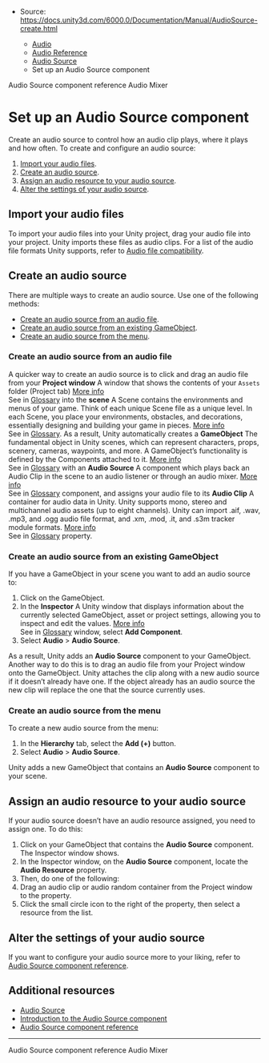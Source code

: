 * Source: https://docs.unity3d.com/6000.0/Documentation/Manual/AudioSource-create.html

  * [Audio](https://docs.unity3d.com/6000.0/Documentation/Manual/Audio.html)
  * [Audio Reference](https://docs.unity3d.com/6000.0/Documentation/Manual/AudioReference.html)
  * [Audio Source](https://docs.unity3d.com/6000.0/Documentation/Manual/class-AudioSource.html)
  * Set up an Audio Source component


[](https://docs.unity3d.com/6000.0/Documentation/Manual/AudioSource-reference.html)
Audio Source component reference
[](https://docs.unity3d.com/6000.0/Documentation/Manual/class-AudioMixer.html)
Audio Mixer
# Set up an Audio Source component
Create an audio source to control how an audio clip plays, where it plays and how often. 
To create and configure an audio source: 
  1. [Import your audio files](https://docs.unity3d.com/6000.0/Documentation/Manual/AudioSource-create.html#import-your-audio-files).
  2. [Create an audio source](https://docs.unity3d.com/6000.0/Documentation/Manual/AudioSource-create.html#create-an-audio-source).
  3. [Assign an audio resource to your audio source](https://docs.unity3d.com/6000.0/Documentation/Manual/AudioSource-create.html#assign-an-audio-resource-to-your-audio-source).
  4. [Alter the settings of your audio source](https://docs.unity3d.com/6000.0/Documentation/Manual/AudioSource-create.html#alter-the-settings-of-your-audio-source).


## Import your audio files
To import your audio files into your Unity project, drag your audio file into your project. Unity imports these files as audio clips. For a list of the audio file formats Unity supports, refer to [Audio file compatibility](https://docs.unity3d.com/6000.0/Documentation/Manual/class-AudioClip.html#audio-file-compatibility).
## Create an audio source
There are multiple ways to create an audio source. Use one of the following methods:
  * [Create an audio source from an audio file](https://docs.unity3d.com/6000.0/Documentation/Manual/AudioSource-create.html#create-an-audio-source-from-an-audio-file).
  * [Create an audio source from an existing GameObject](https://docs.unity3d.com/6000.0/Documentation/Manual/AudioSource-create.html#create-an-audio-source-from-an-existing-gameobject).
  * [Create an audio source from the menu](https://docs.unity3d.com/6000.0/Documentation/Manual/AudioSource-create.html#create-an-audio-source-from-the-menu).


### Create an audio source from an audio file
A quicker way to create an audio source is to click and drag an audio file from your **Project window** A window that shows the contents of your `Assets` folder (Project tab) [More info](https://docs.unity3d.com/6000.0/Documentation/Manual/ProjectView.html)  
See in [Glossary](https://docs.unity3d.com/6000.0/Documentation/Manual/Glossary.html#Projectwindow) into the **scene** A Scene contains the environments and menus of your game. Think of each unique Scene file as a unique level. In each Scene, you place your environments, obstacles, and decorations, essentially designing and building your game in pieces. [More info](https://docs.unity3d.com/6000.0/Documentation/Manual/CreatingScenes.html)  
See in [Glossary](https://docs.unity3d.com/6000.0/Documentation/Manual/Glossary.html#Scene). 
As a result, Unity automatically creates a **GameObject** The fundamental object in Unity scenes, which can represent characters, props, scenery, cameras, waypoints, and more. A GameObject’s functionality is defined by the Components attached to it. [More info](https://docs.unity3d.com/6000.0/Documentation/Manual/class-GameObject.html)  
See in [Glossary](https://docs.unity3d.com/6000.0/Documentation/Manual/Glossary.html#GameObject) with an **Audio Source** A component which plays back an Audio Clip in the scene to an audio listener or through an audio mixer. [More info](https://docs.unity3d.com/6000.0/Documentation/Manual/class-AudioSource.html)  
See in [Glossary](https://docs.unity3d.com/6000.0/Documentation/Manual/Glossary.html#AudioSource) component, and assigns your audio file to its **Audio Clip** A container for audio data in Unity. Unity supports mono, stereo and multichannel audio assets (up to eight channels). Unity can import .aif, .wav, .mp3, and .ogg audio file format, and .xm, .mod, .it, and .s3m tracker module formats. [More info](https://docs.unity3d.com/6000.0/Documentation/Manual/class-AudioClip.html)  
See in [Glossary](https://docs.unity3d.com/6000.0/Documentation/Manual/Glossary.html#AudioClip) property. 
### Create an audio source from an existing GameObject
If you have a GameObject in your scene you want to add an audio source to: 
  1. Click on the GameObject.
  2. In the **Inspector** A Unity window that displays information about the currently selected GameObject, asset or project settings, allowing you to inspect and edit the values. [More info](https://docs.unity3d.com/6000.0/Documentation/Manual/UsingTheInspector.html)  
See in [Glossary](https://docs.unity3d.com/6000.0/Documentation/Manual/Glossary.html#Inspector) window, select **Add Component**.
  3. Select **Audio** > **Audio Source**.


As a result, Unity adds an **Audio Source** component to your GameObject. 
Another way to do this is to drag an audio file from your Project window onto the GameObject. Unity attaches the clip along with a new audio source if it doesn’t already have one. If the object already has an audio source the new clip will replace the one that the source currently uses.
### Create an audio source from the menu
To create a new audio source from the menu:
  1. In the **Hierarchy** tab, select the **Add (+)** button.
  2. Select **Audio** > **Audio Source**.


Unity adds a new GameObject that contains an **Audio Source** component to your scene. 
## Assign an audio resource to your audio source
If your audio source doesn’t have an audio resource assigned, you need to assign one. To do this: 
  1. Click on your GameObject that contains the **Audio Source** component. The Inspector window shows. 
  2. In the Inspector window, on the **Audio Source** component, locate the **Audio Resource** property.
  3. Then, do one of the following: 
  4. Drag an audio clip or audio random container from the Project window to the property.
  5. Click the small circle icon to the right of the property, then select a resource from the list.


## Alter the settings of your audio source
If you want to configure your audio source more to your liking, refer to [Audio Source component reference](https://docs.unity3d.com/6000.0/Documentation/Manual/AudioSource-reference.html). 
## Additional resources
  * [Audio Source](https://docs.unity3d.com/6000.0/Documentation/Manual/Class-AudioSource.html)
  * [Introduction to the Audio Source component](https://docs.unity3d.com/6000.0/Documentation/Manual/AudioSource-overview.html)
  * [Audio Source component reference](https://docs.unity3d.com/6000.0/Documentation/Manual/AudioSource-reference.html)


* * *
[](https://docs.unity3d.com/6000.0/Documentation/Manual/AudioSource-reference.html)
Audio Source component reference
[](https://docs.unity3d.com/6000.0/Documentation/Manual/class-AudioMixer.html)
Audio Mixer
